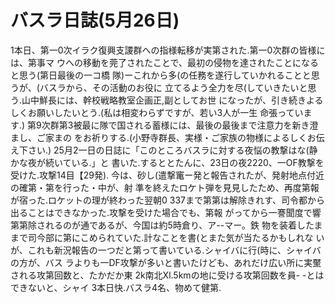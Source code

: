# バスラ日誌(5月26日)

1本日、第一0次イラク復興支謖群への指様転移が実第された.第一0次群の皆様には、第事マ
ウへの移動を莞了されたことで、最初の侵物を達されたことになると思う(第日最後の一コ橋
隊)ーこれから多(の任務を遂行していかれることと思うが、(バスラから、その活動のお役に
立てるよう全力を尽(していきたいと思う.山中鮮長には、幹校戦略教室企画正,副としてお世
になったが、引き続きよるしくお願いしたいとう.(私は相変わらずですが、若い3人が一生
命張っています.)
第9次群第3被最に隊で国される蓄様には、最後の最後まで注意力を新き澄まし、ご家まの
をお祈りする.(小野寺群長、実様・ご家族の物様によるしくお伝え下さい.)
25月2一日の日誌に「このところバスラに対する夜悩の教撃はな(静かな夜が続いている.」と
書いた.するととたんに、23日の夜2220、一OF教撃を受けた.攻撃14目【29発).
今は、砂し(遣撃竃ー発と報告されたが、発射地点付近の確第・第を行った・中が、射
準を終えたロケト弾を見見したため、再度第報が宿った.ロケットの理が終わった翌朝0
337まで第第は解除きれす、司令都から出ることはできなかった.攻撃を受けた場合でも、第報
がってから一謇聞度で響第第除されるのが通であるが、今国は約5時倉り、ア--マー。鉄
物を装着したままで司今部に第にこめられていた.計なことを書(とまた気が当たるかもしれな
いが、これも新況報告の一つだと第って書いている.シャイバに行(時に、シャイバの方が、バス
ラよりも一DF攻撃が多いと書いたけども、あれだけ広い所に実黶される攻第回数と、たかだか東
2k南北Xl.5kmの地に受ける攻第回数を員-
-とはできないと、シャイ
3本日快.バスラ4名、物めて健第.
